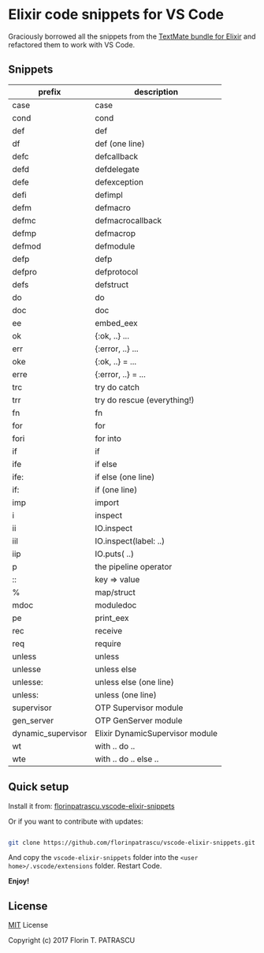 # Elixir code snippets for VS Code

Graciously borrowed all the snippets from the [TextMate bundle for Elixir](https://github.com/elixir-editors/elixir-tmbundle) and refactored them to work with VS Code.

## Snippets

|prefix|description|
|------|-----------|
|case | case|
|cond | cond|
|def | def|
|df | def (one line)|
|defc | defcallback|
|defd | defdelegate|
|defe | defexception|
|defi | defimpl|
|defm | defmacro|
|defmc | defmacrocallback|
|defmp | defmacrop|
|defmod | defmodule|
|defp | defp|
|defpro | defprotocol|
|defs | defstruct|
|do | do|
|doc | doc|
|ee | embed_eex|
|ok | {:ok, ..} ...|
|err | {:error, ..} ...|
|oke | {:ok, ..} = ...|
|erre | {:error, ..} = ...|
|trc | try do catch|
|trr | try do rescue (everything!)|
|fn | fn|
|for | for|
|fori | for into|
|if | if|
|ife | if else|
|ife: | if else (one line)|
|if: | if (one line)|
|imp | import|
|i | inspect|
|ii | IO.inspect|
|iil | IO.inspect(label: ..)|
|iip | IO.puts( ..)|
|p | the pipeline operator |> |
|:: | key => value|
|% | map/struct|
|mdoc | moduledoc|
|pe | print_eex|
|rec | receive|
|req | require|
|unless | unless|
|unlesse | unless else|
|unlesse: | unless else (one line)|
|unless: | unless (one line)|
|supervisor | OTP Supervisor module|
|gen_server | OTP GenServer module|
|dynamic_supervisor | Elixir DynamicSupervisor module|
|wt| with .. do ..|
|wte| with .. do .. else ..|

## Quick setup

Install it from: [florinpatrascu.vscode-elixir-snippets](https://marketplace.visualstudio.com/items?itemName=florinpatrascu.vscode-elixir-snippets)

Or if you want to contribute with updates:

```sh

git clone https://github.com/florinpatrascu/vscode-elixir-snippets.git
```

And copy the `vscode-elixir-snippets` folder into the `<user home>/.vscode/extensions` folder. Restart Code.

**Enjoy!**

## License

[MIT](LICENSE) License

Copyright (c) 2017 Florin T. PATRASCU
